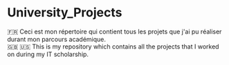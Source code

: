 # University_Projects
🇫🇷 Ceci est mon répertoire qui contient tous les projets que j'ai pu réaliser durant mon parcours académique.     
🇬🇧 🇺🇸 This is my repository which contains all the projects that I worked on during my IT scholarship. 

